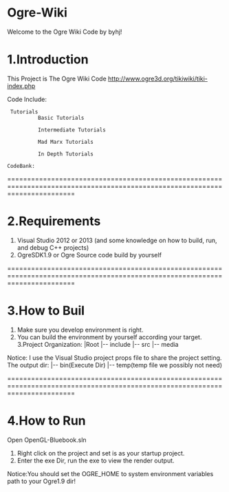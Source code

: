# Ogre-Wiki
Welcome to the Ogre Wiki Code by byhj!

1.Introduction
============================================================================================================================
This Project is The Ogre Wiki Code
http://www.ogre3d.org/tikiwiki/tiki-index.php

Code Include:

     Tutorials
              Basic Tutorials 
              
              Intermediate Tutorials
              
              Mad Marx Tutorials
              
              In Depth Tutorials 
              
    CodeBank:

=============================================================================================================================

2.Requirements
=============================================================================================================================
  1. Visual Studio 2012 or 2013 (and some knowledge on how to build, run, and debug C++ projects)
  2. OgreSDK1.9 or Ogre Source code build by yourself
  
=============================================================================================================================

3.How to Buil
=============================================================================================================================
 1. Make sure you develop environment is right.
 2. You can build the environment by yourself according your target.
 3.Project Organization:
		  |Root
              |-- include 
              |-- src
              |-- media
              
 Notice: I use the Visual Studio project props file to share the project setting.
         The output dir:
              |-- bin(Execute Dir) 
              |-- temp(temp file we possibly not need) 

=============================================================================================================================

4.How to Run
=============================================================================================================================
Open OpenGL-Bluebook.sln
  1. Right click on the project and set is as your startup project.
  2. Enter the exe Dir, run the exe to view the render output.
  
Notice:You should set the OGRE_HOME to system environment variables path to your Ogre1.9 dir!
  
